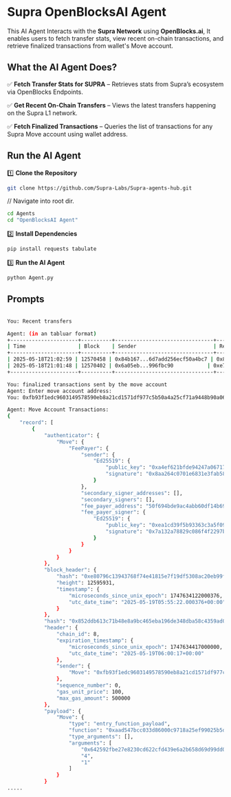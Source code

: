 # Supra OpenBlocksAI Agent

This AI Agent Interacts with the **Supra Network** using **OpenBlocks.ai**, It enables users to fetch transfer stats, view recent on-chain transactions, and retrieve finalized transactions from wallet's Move account.

## What the AI Agent Does?

✅ **Fetch Transfer Stats for SUPRA** – Retrieves stats from Supra’s ecosystem via OpenBlocks Endpoints.  

✅ **Get Recent On-Chain Transfers** – Views the latest transfers happening on the Supra L1 network.  

✅ **Fetch Finalized Transactions** – Queries the list of transactions for any Supra Move account using wallet address.  

## Run the AI Agent

1️⃣ **Clone the Repository**  

```bash
git clone https://github.com/Supra-Labs/Supra-agents-hub.git
```
// Navigate into root dir.

```bash
cd Agents
cd "OpenBlocksAI Agent"
```

2️⃣ **Install Dependencies**

```bash
pip install requests tabulate
```

3️⃣ **Run the AI Agent**

```bash
python Agent.py
```

## Prompts

```bash

You: Recent transfers  

Agent: (in an tabluar format)
+----------------------+----------+--------------------------------+--------------------------------+------------+--------+--------------------------------+
| Time                 | Block    | Sender                         | Receiver                       | Amount     | Token  | Transaction ID                 |
+----------------------+----------+--------------------------------+--------------------------------+------------+--------+--------------------------------+
| 2025-05-18T21:02:59 | 12570458 | 0x84b167...6d7add256ecf50a4bc7 | 0x8bea0c...cdd66f18eb8        | 22765.211  | SUPRA  | 0xaed639...940a13161           |
| 2025-05-18T21:01:48 | 12570402 | 0x6a05eb...996fbc90           | 0xe7f617...10a6cee            | 5001       | SUPRA  | 0x27a28f...6c1e797            |
+----------------------+----------+--------------------------------+--------------------------------+------------+--------+--------------------------------+

You: finalized transactions sent by the move account
Agent: Enter move account address: 
You: 0xfb93f1edc9603149578590eb8a21cd1571df977c5b50a4a25cf71a9448b90a06

Agent: Move Account Transactions:
{
    "record": [
        {
            "authenticator": {
                "Move": {
                    "FeePayer": {
                        "sender": {
                            "Ed25519": {
                                "public_key": "0xa4ef621bfde94247a067170a3dcda1dc3eb00b2099c581e96baa897b70400bee",
                                "signature": "0x8aa264c0701e6831e3fab58bb3313f86eaf61c1bb70f4c9305c5daba26aba75e4781bb9f6edaa07e9aee78032c68ddc7af0893c26b771c9559338c1962977703"
                            }
                        },
                        "secondary_signer_addresses": [],
                        "secondary_signers": [],
                        "fee_payer_address": "50f694bde9ac4abb60df14b69db4b17b362f64907bc5917cc24098ccd64cb2f2",
                        "fee_payer_signer": {
                            "Ed25519": {
                                "public_key": "0xea1cd39f5b93363c3a5f0958f7e7f75b9a44eeb3d87d959384fd100bc9df443e",
                                "signature": "0x7a132a78829c086f4f2297bf16e3aa9987a68eaa3160510be3cc1569846fc37d8697cbbc444dceeb3c7e5aca67e8a083936dd3a471eb6de577c1ca964861eb04"
                            }
                        }
                    }
                }
            },
            "block_header": {
                "hash": "0xe80796c13943768f74e41815e7f19df5308ac20eb99fe6c4b8f90a71101dfcaa",
                "height": 12595931,
                "timestamp": {
                    "microseconds_since_unix_epoch": 1747634122000376,
                    "utc_date_time": "2025-05-19T05:55:22.000376+00:00"
                }
            },
            "hash": "0x852ddb613c71b48e8a9bc465eba196de348dba58c4359ad05703a64d381b37d9",
            "header": {
                "chain_id": 8,
                "expiration_timestamp": {
                    "microseconds_since_unix_epoch": 1747634417000000,
                    "utc_date_time": "2025-05-19T06:00:17+00:00"
                },
                "sender": {
                    "Move": "0xfb93f1edc9603149578590eb8a21cd1571df977c5b50a4a25cf71a9448b90a06"
                },
                "sequence_number": 0,
                "gas_unit_price": 100,
                "max_gas_amount": 500000
            },
            "payload": {
                "Move": {
                    "type": "entry_function_payload",
                    "function": "0xaad547bcc033d86000c9718a25ef99025b5d1783c523fac866a9af4c33e8c442::LyncCards::mint_nft",
                    "type_arguments": [],
                    "arguments": [
                        "0x642592fbe27e8230cd622cfd439e6a2b658d69d99dd0da6de71806438aa7f0b3172f13da9313fdd5d3b21700399109ab75b0ebab9cc45d0763ff8df260d27101", 
                        "4",
                        "1"
                    ]
                }
            }
.....
```